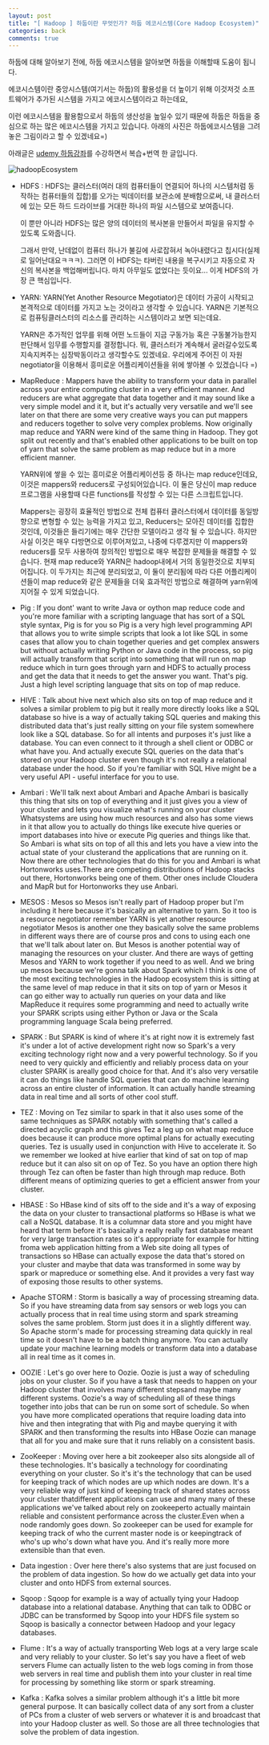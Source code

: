 ```yaml
---
layout: post
title: "[ Hadoop ] 하둡이란 무엇인가? 하둡 에코시스템(Core Hadoop Ecosystem)"
categories: back
comments: true
---
```


하둡에 대해 알아보기 전에, 하둡 에코시스템을 알아보면 하둡을 이해할때 도움이 됩니다.

에코시스템이란 중앙시스템(여기서는 하둡)의 활용성을 더 높이기 위해 이것저것 소프트웨어가 추가된 시스템을 가지고 에코시스템이라고 하는데요,

이런 에코시스템을 활용함으로서 하둡의 생산성을 높일수 있기 때문에 하둡은 하둡을 중심으로 하는 많은 에코시스템을 가지고 있습니다. 아래의 사진은 하둡에코시스템을 그려놓은 그림이라고 할 수 있겠네요=)

아래글은 [udemy 하둡강좌](https://www.udemy.com/the-ultimate-hands-on-hadoop-tame-your-big-data/)를 수강하면서 복습+번역 한 글입니다.

![hadoopEcosystem](/assets/img/hadoopEcosystem.jpg)

- HDFS : HDFS는 클러스터(여러 대의 컴퓨터들이 연결되어 하나의 시스템처럼 동작하는 컴퓨터들의 집합)를 오가는 빅데이터를 보관소에 분배함으로써, 내 클러스터에 있는 모든 하드 드라이브를 거대한 하나의 파일 시스템으로 보여줍니다.

  이 뿐만 아니라 HDFS는 많은 양의 데이터의 복사본을 만들어서 파일을 유지할 수 있도록 도와줍니다.

  그래서 만약, 난데없이 컴퓨터 하나가 불길에 사로잡혀서 녹아내렸다고 칩시다(실제로 일어난대요ㅋㅋㅋ). 그러면 이 HDFS는 타버린 내용을 복구시키고 자동으로 자신의 복사본을 백업해버립니다. 마치 아무일도 없었다는 듯이요... 이게 HDFS의 가장 큰 핵심입니다.

- YARN: YARN(Yet Another Resource Megotiator)은 데이터 가공이 시작되고 본격적으로 데이터를 가지고 노는 것이라고 생각할 수 있습니다. YARN은 기본적으로 컴퓨팅클러스터의 리소스를 관리하는 시스템이라고 보면 되는데요.

  YARN은 추가적인 업무를 위해 어떤 노드들이 지금 구동가능 혹은 구동불가능한지 판단해서 임무를 수행할지를 결정합니다. 뭐, 클러스터가 계속해서 굴러갈수있도록 지속지켜주는 심장박동이라고 생각할수도 있겠네요. 우리에게 주어진 이 자원negotiator을 이용해서 흥미로운 어플리케이션들을 위에 쌓아볼 수 있겠습니다 =)

- MapReduce : Mappers have the ability to transform your data in parallel across your entire computing cluster in a very efficient manner. And reducers are what aggregate that data together and it may sound like a very simple model and it it, but it's actually very versatile and we'll see later on that there are some very creative ways you can put mappers and reducers together to solve very complex problems. Now originally map reduce and YARN were kind of the same thing in Hadoop. They got split out recently and that's enabled other applications to be built on top of yarn that solve the same problem as map reduce but in a more efficient manner.

  YARN위에 쌓을 수 있는 흥미로운 어플리케이션등 중 하나는 map reduce인데요, 이것은 mappers와 reducers로 구성되어있습니다. 이 둘은 당신이 map reduce프로그램을 사용할때 다른 functions를 작성할 수 있는 다른 스크립트입니다.

  Mappers는 굉장히 효율적인 방법으로 전체 컴퓨터 클러스터에서 데이터를 동일방향으로 변형할 수 있는 능력을 가지고 있고, Reducers는 모아진 데이터를 집합한 것인데, 이것들은 들리기에는 매우 간단한 모델이라고 생각 될 수 있습니다. 하지만 사실 이것은 매우 다방면으로 이루어져있고, 나중에 다루겠지만 이 mappers와 reducers를 모두 사용하여 창의적인 방법으로 매우 복잡한 문제들을 해결할 수 있습니다. 현재 map reduce와 YARN은 hadoop내에서 거의 동일한것으로 치부되어집니다. 이 두가지는 최근에 분리되었고, 이 둘이 분리됨에 따라 다른 어플리케이션들이 map reduce와 같은 문제들을 더욱 효과적인 방법으로 해결하며 yarn위에 지어질 수 있게 되었습니다.

- Pig : If you dont' want to write Java or oython map reduce code and you're more familiar with a scripting language that has sort of a SQL style syntax, Pig is for you so Pig is a very high level programming API that allows you to write simple scripts that look a lot like SQL in some cases that allow you to chain together queries and get complex answers but without actually writing Python or Java code in the process, so pig will actually transform that script into something that will run on map reduce which in turn goes through yarn and HDFS to actually process and get the data that it needs to get the answer you want. That's pig. Just a high level scripting language that sits on top of map reduce.

- HIVE : Talk about hive next which also sits on top of map reduce and it solves a similar problem to pig but it really more directly looks like a SQL database so hive is a way of actually taking SQL queries and making this distributed data that's just really sitting on your file system somewhere look like a SQL database. So for all intents and purposes it's just like a database. You can even connect to it through a shell client or ODBC or what have you. And actually execute SQL queries on the data that's stored on your Hadoop cluster even though it's not really a relational database under the hood. So if you're familiar with SQL Hive might be a very useful API - useful interface for you to use.

- Ambari : We'll talk next about Ambari and Apache Ambari is basically this thing that sits on top of everything and it just gives you a view of your cluster and lets you visualize what's running on your cluster Whatsystems are using how much resources and also has some views in it that allow you to actually do things like execute hive queries or import databases into hive or execute Pig queries and things like that. So Ambari is what sits on top of all this and lets you have a view into the actual state of your clusterand the applications that are running on it. Now there are other technologies that do this for you and Ambari is what Hortonworks uses.There are competing distributions of Hadoop stacks out there, Hortonworks being one of them. Other ones include Cloudera and MapR but for Hortonworks they use Anbari.

- MESOS : Mesos so Mesos isn't really part of Hadoop proper but I'm including it here because it's basically an alternative to yarn. So it too is a resource negotiator remember YARN is yet another resource negotiator Mesos is another one they basically solve the same problems in different ways there are of course pros and cons to using each one that we'll talk about later on. But Mesos is another potential way of managing the resources on your cluster. And there are ways of getting Mesos and YARN to work together if you need to as well. And we bring up mesos because we're gonna talk about Spark which I think is one of the most exciting technologies in the Hadoop ecosystem this is sitting at the same level of map reduce in that it sits on top of yarn or Mesos it can go either way to actually run queries on your data and like MapReduce it requires some programming and need to actually write your SPARK scripts using either Python or Java or the Scala programming language Scala being preferred.

- SPARK : But SPARK is kind of where it's at right now it is extremely fast it's under a lot of active development right now so Spark's a very exciting technology right now and a very powerful technology. So if you need to very quickly and efficiently and reliably process data on your cluster SPARK is areally good choice for that. And it's also very versatile it can do things like handle SQL queries that can do machine learning across an entire cluster of information. It can actually handle streaming data in real time and all sorts of other cool stuff.

- TEZ : Moving on Tez similar to spark in that it also uses some of the same techniques as SPARK notably with something that's called a directed acyclic graph and this gives Tez a leg up on what map reduce does because it can produce more optimal plans for actually executing queries. Tez is usually used in conjunction with Hive to accelerate it. So we remember we looked at hive earlier that kind of sat on top of map reduce but it can also sit on op of Tez. So you have an option there high through Tez can often be faster than high through map reduce. Both different means of optimizing queries to get a efficient answer from your cluster.

- HBASE : So HBase kind of sits off to the side and it's a way of exposing the data on your cluster to transactional platforms so HBase is what we call a NoSQL database. It is a columnar data store and you might have heard that term before it's basically a really really fast database meant for very large transaction rates so it's appropriate for example for hitting froma web application hitting from a Web site doing all types of transactions so HBase can actually expose the data that's stored on your cluster and maybe that data was transformed in some way by spark or mapreduce or something else. And it provides a very fast way of exposing those results to other systems.

- Apache STORM : Storm is basically a way of processing streaming data. So if you have streaming data from say sensors or web logs you can actually process that in real time using storm and spark streaming solves the same problem. Storm just does it in a slightly different way. So Apache storm's made for processing streaming data quickly in real time so it doesn't have to be a batch thing anymore. You can actually update your machine learning models or transform data into a database all in real time as it comes in.

- OOZIE : Let's go over here to Oozie. Oozie is just a way of scheduling jobs on your cluster. So if you have a task that needs to happen on your Hadoop cluster that involves many different stepsand maybe many different systems. Oozie's a way of scheduling all of these things together into jobs that can be run on some sort of schedule. So when you have more complicated operations that require loading data into hive and then integrating that with Pig and maybe querying it with SPARK and then transforming the results into HBase Oozie can manage that all for you and make sure that it runs reliably on a consistent basis.

- ZooKeeper : Moving over here a bit zookeeper also sits alongside all of these technologies. It's basically a technology for coordinating everything on your cluster. So it's it's the technology that can be used for keeping track of which nodes are up which nodes are down. It's a very reliable way of just kind of keeping track of shared states across your cluster thatdifferent applications can use and many many of these applications we've talked about rely on zookeeperto actually maintain reliable and consistent performance across the cluster.Even when a node randomly goes down. So zookeeper can be used for example for keeping track of who the current master node is or keepingtrack of who's up who's down what have you. And it's really more more extensible than that even.

- Data ingestion : Over here there's also systems that are just focused on the problem of data ingestion. So how do we actually get data into your cluster and onto HDFS from external sources.

- Sqoop : Sqoop for example is a way of actually tying your Hadoop database into a relational database. Anything that can talk to ODBC or JDBC can be transformed by Sqoop into your HDFS file system so Sqoop is basically a connector between Hadoop and your legacy databases.

- Flume : It's a way of actually transporting Web logs at a very large scale and very reliably to your cluster. So let's say you have a fleet of web servers Flume can actually listen to the web logs coming in from those web servers in real time and publish them into your cluster in real time for processing by something like storm or spark streaming.

- Kafka : Kafka solves a similar problem although it's a little bit more general purpose. It can basically collect data of any sort from a cluster of PCs from a cluster of web servers or whatever it is and broadcast that into your Hadoop cluster as well. So those are all three technologies that solve the problem of data ingestion.
